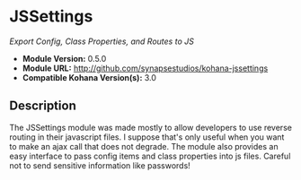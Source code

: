 # JSSettings

*Export Config, Class Properties, and Routes to JS*

- **Module Version:** 0.5.0
- **Module URL:** <http://github.com/synapsestudios/kohana-jssettings>
- **Compatible Kohana Version(s):** 3.0

## Description

The JSSettings module was made mostly to allow developers to use reverse 
routing in their javascript files.  I suppose that's only useful when you want 
to make an ajax call that does not degrade. The module also provides an easy 
interface to pass config items and class properties into js files. Careful not 
to send sensitive information like passwords!
